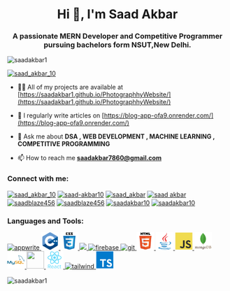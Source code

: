 <h1 align="center">Hi 👋, I'm Saad Akbar</h1>
<h3 align="center">A passionate MERN Developer and Competitive Programmer pursuing bachelors  form NSUT,New Delhi.</h3>

<p align="left"> <img src="https://komarev.com/ghpvc/?username=saadakbar1&label=Profile%20views&color=0e75b6&style=flat" alt="saadakbar1" /> </p>

<p align="left"> <a href="https://twitter.com/saad_akbar_10" target="blank"><img src="https://img.shields.io/twitter/follow/saad_akbar_10?logo=twitter&style=for-the-badge" alt="saad_akbar_10" /></a> </p>

- 👨‍💻 All of my projects are available at [https://saadakbar1.github.io/PhotographhyWebsite/](https://saadakbar1.github.io/PhotographhyWebsite/)

- 📝 I regularly write articles on [https://blog-app-ofa9.onrender.com/](https://blog-app-ofa9.onrender.com/)

- 💬 Ask me about **DSA , WEB DEVELOPMENT , MACHINE LEARNING , COMPETITIVE PROGRAMMING**

- 📫 How to reach me **saadakbar7860@gmail.com**

<h3 align="left">Connect with me:</h3>
<p align="left">
<a href="https://twitter.com/saad_akbar_10" target="blank"><img align="center" src="https://raw.githubusercontent.com/rahuldkjain/github-profile-readme-generator/master/src/images/icons/Social/twitter.svg" alt="saad_akbar_10" height="30" width="40" /></a>
<a href="https://linkedin.com/in/saad-akbar10" target="blank"><img align="center" src="https://raw.githubusercontent.com/rahuldkjain/github-profile-readme-generator/master/src/images/icons/Social/linked-in-alt.svg" alt="saad-akbar10" height="30" width="40" /></a>
<a href="https://instagram.com/saad_akbar" target="blank"><img align="center" src="https://raw.githubusercontent.com/rahuldkjain/github-profile-readme-generator/master/src/images/icons/Social/instagram.svg" alt="saad_akbar" height="30" width="40" /></a>
<a href="https://www.youtube.com/c/saad akbar" target="blank"><img align="center" src="https://raw.githubusercontent.com/rahuldkjain/github-profile-readme-generator/master/src/images/icons/Social/youtube.svg" alt="saad akbar" height="30" width="40" /></a>
<a href="https://www.codechef.com/users/saadblaze456" target="blank"><img align="center" src="https://cdn.jsdelivr.net/npm/simple-icons@3.1.0/icons/codechef.svg" alt="saadblaze456" height="30" width="40" /></a>
<a href="https://www.hackerrank.com/saadblaze456" target="blank"><img align="center" src="https://raw.githubusercontent.com/rahuldkjain/github-profile-readme-generator/master/src/images/icons/Social/hackerrank.svg" alt="saadblaze456" height="30" width="40" /></a>
<a href="https://codeforces.com/profile/saadakbar10" target="blank"><img align="center" src="https://raw.githubusercontent.com/rahuldkjain/github-profile-readme-generator/master/src/images/icons/Social/codeforces.svg" alt="saadakbar10" height="30" width="40" /></a>
<a href="https://www.leetcode.com/saadakbar10" target="blank"><img align="center" src="https://raw.githubusercontent.com/rahuldkjain/github-profile-readme-generator/master/src/images/icons/Social/leet-code.svg" alt="saadakbar10" height="30" width="40" /></a>
</p>

<h3 align="left">Languages and Tools:</h3>
<p align="left"> <a href="https://appwrite.io" target="_blank" rel="noreferrer"> <img src="https://www.vectorlogo.zone/logos/appwriteio/appwriteio-icon.svg" alt="appwrite" width="40" height="40"/>  </a> <a href="https://www.w3schools.com/cpp/" target="_blank" rel="noreferrer"> <img src="https://raw.githubusercontent.com/devicons/devicon/master/icons/cplusplus/cplusplus-original.svg" alt="cplusplus" width="40" height="40"/> </a> <a href="https://www.w3schools.com/css/" target="_blank" rel="noreferrer"> <img src="https://raw.githubusercontent.com/devicons/devicon/master/icons/css3/css3-original-wordmark.svg" alt="css3" width="40" height="40"/> </a> <a href="https://skillicons.dev">
    <img src="https://skillicons.dev/icons?i=vite,expressjs,nodejs" />
</a> <a href="https://firebase.google.com/" target="_blank" rel="noreferrer"> <img src="https://www.vectorlogo.zone/logos/firebase/firebase-icon.svg" alt="firebase" width="40" height="40"/> </a> <a href="https://git-scm.com/" target="_blank" rel="noreferrer"> <img src="https://www.vectorlogo.zone/logos/git-scm/git-scm-icon.svg" alt="git" width="40" height="40"/> </a> <a href="https://www.w3.org/html/" target="_blank" rel="noreferrer"> <img src="https://raw.githubusercontent.com/devicons/devicon/master/icons/html5/html5-original-wordmark.svg" alt="html5" width="40" height="40"/> </a> <a href="https://www.java.com" target="_blank" rel="noreferrer"> <img src="https://raw.githubusercontent.com/devicons/devicon/master/icons/java/java-original.svg" alt="java" width="40" height="40"/> </a> <a href="https://developer.mozilla.org/en-US/docs/Web/JavaScript" target="_blank" rel="noreferrer"> <img src="https://raw.githubusercontent.com/devicons/devicon/master/icons/javascript/javascript-original.svg" alt="javascript" width="40" height="40"/> </a> <a href="https://www.mongodb.com/" target="_blank" rel="noreferrer"> <img src="https://raw.githubusercontent.com/devicons/devicon/master/icons/mongodb/mongodb-original-wordmark.svg" alt="mongodb" width="40" height="40"/> </a> <a href="https://www.mysql.com/" target="_blank" rel="noreferrer"> <img src="https://raw.githubusercontent.com/devicons/devicon/master/icons/mysql/mysql-original-wordmark.svg" alt="mysql" width="40" height="40"/>  </a> <a href="https://www.photoshop.com/en" target="_blank" rel="noreferrer"> 
            <img src="https://cdn.jsdelivr.net/gh/devicons/devicon@latest/icons/photoshop/photoshop-original.svg"  width="40" height="40" />
          </a> <a href="https://reactjs.org/" target="_blank" rel="noreferrer"> <img src="https://raw.githubusercontent.com/devicons/devicon/master/icons/react/react-original-wordmark.svg" alt="react" width="40" height="40"/> </a> <a href="https://tailwindcss.com/" target="_blank" rel="noreferrer"> <img src="https://www.vectorlogo.zone/logos/tailwindcss/tailwindcss-icon.svg" alt="tailwind" width="40" height="40"/> </a> <a href="https://www.typescriptlang.org/" target="_blank" rel="noreferrer"> <img src="https://raw.githubusercontent.com/devicons/devicon/master/icons/typescript/typescript-original.svg" alt="typescript" width="40" height="40"/> </a> </p>

<p><img align="center" src="https://github-readme-stats.vercel.app/api/top-langs?username=saadakbar1&show_icons=true&locale=en&layout=compact" alt="saadakbar1" /></p>
